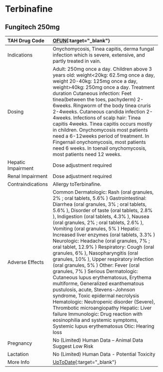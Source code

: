 # Terbinafine

## Fungitech 250mg

| TAH Drug Code      | [OFUN](https://www.tahsda.org.tw/drugs/hissearch.php?drug_code=OFUN){:target="_blank"}                                                                                                                                                                                                                                                                                                                                                                                                                                                                                                                                                                                                                                                                                                                                                                                                                                                                                                       |
|:-------------------|:---------------------------------------------------------------------------------------------------------------------------------------------------------------------------------------------------------------------------------------------------------------------------------------------------------------------------------------------------------------------------------------------------------------------------------------------------------------------------------------------------------------------------------------------------------------------------------------------------------------------------------------------------------------------------------------------------------------------------------------------------------------------------------------------------------------------------------------------------------------------------------------------------------------------------------------------------------------------------------------------|
| Indications        | Onychomycosis, Tinea capitis, derma fungal infection which is severe, extensive, and partly treated in vain.                                                                                                                                                                                                                                                                                                                                                                                                                                                                                                                                                                                                                                                                                                                                                                                                                                                                                 |
| Dosing             | Adult: 250mg once a day. Children above 3 years old: weight<20kg: 62.5mg once a day, weight 20-40kg: 125mg once a day, weight>40kg: 250mg once a day. Treatment duration Cutaneous infection: Feet tinea(between the toes, pachyderm) 2-6weeks. Ringworm of the body tinea cruris 2-4weeks. Cutaneous candida infection 2-4weeks. Infections of scalp hair: Tinea capitis 4weeks. Tinea capitis occurs mostly in children. Onychomycosis most patients need a 6-12weeks period of treatment. In Fingernail onychomycosis, most patients need 6 weeks. In toenail onychomycosis, most patients need 12 weeks.                                                                                                                                                                                                                                                                                                                                                                                 |
| Hepatic Impairment | Dose adjustment required                                                                                                                                                                                                                                                                                                                                                                                                                                                                                                                                                                                                                                                                                                                                                                                                                                                                                                                                                                     |
| Renal Impairment   | Dose adjustment required                                                                                                                                                                                                                                                                                                                                                                                                                                                                                                                                                                                                                                                                                                                                                                                                                                                                                                                                                                     |
| Contraindications  | Allergy toTerbinafine.                                                                                                                                                                                                                                                                                                                                                                                                                                                                                                                                                                                                                                                                                                                                                                                                                                                                                                                                                                       |
| Adverse Effects    | Common Dermatologic: Rash (oral granules, 2% ; oral tablets, 5.6% ) Gastrointestinal: Diarrhea (oral granules, 3% ; oral tablets, 5.6% ), Disorder of taste (oral tablets, 2.8% ), Indigestion (oral tablets, 4.3% ), Nausea (oral granules, 2% ; oral tablets, 2.6% ), Vomiting (oral granules, 5% ) Hepatic: Increased liver enzymes (oral tablets, 3.3% ) Neurologic: Headache (oral granules, 7% ; oral tablet, 12.9% ) Respiratory: Cough (oral granules, 6% ), Nasopharyngitis (oral granules, 10% ), Upper respiratory infection (oral granules, 5% ) Other: Fever (oral granules, 7% ) Serious Dermatologic: Cutaneous lupus erythematosus, Erythema multiforme, Generalized exanthematous pustulosis, acute, Stevens-Johnson syndrome, Toxic epidermal necrolysis Hematologic: Neutropenic disorder (Severe), Thrombotic microangiopathy Hepatic: Liver failure Immunologic: Drug reaction with eosinophilia and systemic symptoms, Systemic lupus erythematosus Otic: Hearing loss |
| Pregnancy          | No (Limited) Human Data – Animal Data Suggest Low Risk                                                                                                                                                                                                                                                                                                                                                                                                                                                                                                                                                                                                                                                                                                                                                                                                                                                                                                                                       |
| Lactation          | No (Limited) Human Data - Potential Toxicity                                                                                                                                                                                                                                                                                                                                                                                                                                                                                                                                                                                                                                                                                                                                                                                                                                                                                                                                                 |
| More Info          | [UpToDate](https://www.uptodate.com/contents/terbinafine-drug-information){:target="_blank"}                                                                                                                                                                                                                                                                                                                                                                                                                                                                                                                                                                                                                                                                                                                                                                                                                                                                                                 |

